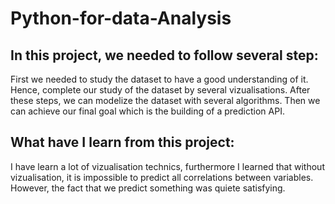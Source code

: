 # Python-for-data-Analysis

In this project, we needed to follow several step: 
-
  First we needed to study the dataset to have a good understanding of it. Hence, complete our study of the dataset by several vizualisations. 
After these steps, we can modelize the dataset with several algorithms. Then we can achieve our final goal which is the building of a prediction API. 

What have I learn from this project:
-
  I have learn a lot of vizualisation technics, furthermore I learned that without vizualisation, it is impossible to predict all correlations
between variables. However, the fact that we predict something was quiete satisfying. 





